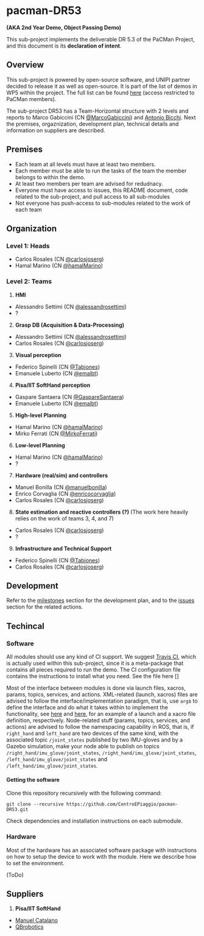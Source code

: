# pacman-DR53

__(AKA 2nd Year Demo, Object Passing Demo)__

This sub-project implements the deliverable DR 5.3 of the PaCMan Project, and this document is its __declaration of intent__.

## Overview

This sub-project is powered by open-source software, and UNIPI partner decided to release it as well as open-source. It is part of the list of demos in WP5 within the project. The full list can be found [here]( https://github.com/pacman-project/pacman) (access restricted to PaCMan members).

The sub-project DR53 has a Team-Horizontal structure with 2 levels and reports to Marco Gabiccini (CN [@MarcoGabiccini](https://github.com/MarcoGabiccini)) and [Antonio Bicchi](mailto:bicchi@centropiaggio.unipi.it). Next the premises, orgaznization, development plan, technical details and information on suppliers are described.

## Premises

* Each team at all levels must have at least two members.
* Each member must be able to run the tasks of the team the member belongs to within the demo.
* At least two members per team are advised for redudnacy.
* Everyone must have access to issues, this README document, code related to the sub-project, and pull access to all sub-modules
* Not everyone has push-access to sub-modules related to the work of each team

## Organization

### Level 1: Heads 
  * Carlos Rosales (CN [@carlosjoserg](https://github.com/carlosjoserg))
  * Hamal Marino (CN [@hamalMarino](https://github.com/hamalMarino))

### Level 2: Teams

1. __HMI__
  * Alessandro Settimi (CN [@alessandrosettimi](https://github.com/alessandrosettimi))
  * ?

2. __Grasp DB (Acquisition & Data-Processing)__ 
  * Alessandro Settimi (CN [@alessandrosettimi](https://github.com/alessandrosettimi))
  * Carlos Rosales (CN [@carlosjoserg](https://github.com/carlosjoserg))

3. __Visual perception__
  * Federico Spinelli (CN [@Tabjones](https://github.com/Tabjones))
  * Emanuele Luberto (CN [@emalbt](https://github.com/emalbt))

4. __Pisa/IIT SoftHand perception__
  * Gaspare Santaera (CN [@GaspareSantaera](https://github.com/GaspareSantaera))
  * Emanuele Luberto (CN [@emalbt](https://github.com/emalbt))

5. __High-level Planning__
  * Hamal Marino (CN [@hamalMarino](https://github.com/hamalMarino))
  * Mirko Ferrati (CN [@MirkoFerrati](https://github.com/MirkoFerrati))

6. __Low-level Planning__
  * Hamal Marino (CN [@hamalMarino](https://github.com/hamalMarino))
  * ?

7. __Hardware (real/sim) and controllers__
  * Manuel Bonilla (CN [@manuelbonilla](https://github.com/manuelbonilla))
  * Enrico Corvaglia (CN [@enricocorvaglia](https://github.com/enricocorvaglia))
  * Carlos Rosales (CN [@carlosjoserg](https://github.com/carlosjoserg))

8. __State estimation and reactive controllers (?)__ (The work here heavily relies on the work of teams 3, 4, and 7)
  * Carlos Rosales (CN [@carlosjoserg](https://github.com/carlosjoserg))
  * ?
  
9. __Infrastructure and Technical Support__
  * Federico Spinelli (CN [@Tabjones](https://github.com/Tabjones))
  * Carlos Rosales (CN [@carlosjoserg](https://github.com/carlosjoserg))

## Development

Refer to the [milestones](https://github.com/CentroEPiaggio/pacman-DR53/milestones) section for the development plan, and to the [issues](https://github.com/CentroEPiaggio/pacman-DR53/issues) section for the related actions.

## Techincal

### Software

All modules should use any kind of CI support. We suggest [Travis CI](https://travis-ci.com/), which is actually used within this sub-project, since it is a meta-package that contains all pieces required to run the demo. The CI configuration file contains the instructions to install what you need. See the file here []

Most of the interface between modules is done via launch files, xacros, params, topics, services, and actions. XML-related (launch, xacros) files are advised to follow the interface/implementation paradigm, that is, use `arg`s to define the interface and do what it takes within to implement the functionality, see [here]() and [here](), for an example of a launch and a xacro file definition, respectively. Node-related stuff (params, topics, services, and actions) are advised to follow the namespacing capability in ROS, that is, if `right_hand` and `left_hand` are two devices of the same kind, with the associated topic `/joint_states` published by two IMU-gloves and by a Gazebo simulation, make your node able to publish on topics `/right_hand/imu_glove/joint_states`, `/right_hand/imu_glove/joint_states`, `/left_hand/imu_glove/joint_states` and `/left_hand/imu_glove/joint_states`.

#### Getting the software

Clone this repository recursively with the following command:

`git clone --recursive https://github.com/CentroEPiaggio/pacman-DR53.git` 

Check dependencies and installation instructions on each submodule.

### Hardware

Most of the hardware has an associated software package with instructions on how to setup the device to work with the module. Here we describe how to set the environment.

(ToDo)

## Suppliers

1. __Pisa/IIT SoftHand__ 
  * [Manuel Catalano](mailto:manuel.catalano@centropiaggio.unipi.it)
  * [QBrobotics](http://www.qbrobotics.com/)

